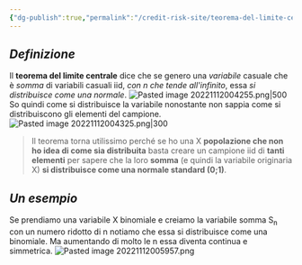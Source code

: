 ```yaml
---
{"dg-publish":true,"permalink":"/credit-risk-site/teorema-del-limite-centrale/"}
---
```


## *Definizione*
Il **teorema del limite centrale** dice che se genero una *variabile* casuale che è *somma* di variabili casuali iid, *con n che tende all'infinito*, essa *si distribuisce come una normale*.
![Pasted image 20221112004255.png|500](/img/user/Credit%20Risk%20_site/allegati/allegati/Pasted%20image%2020221112004255.png)
So quindi come si distribuisce la variabile nonostante non sappia come si distribuiscono gli elementi del campione.
![Pasted image 20221112004325.png|300](/img/user/Credit%20Risk%20_site/allegati/allegati/Pasted%20image%2020221112004325.png)

>Il teorema torna utilissimo perché se ho una X **popolazione che non ho idea di come sia distribuita** basta creare un campione iid di **tanti elementi** per sapere che la loro **somma** (e quindi la variabile originaria X) **si distribuisce come una normale standard (0;1)**.

## *Un esempio*
Se prendiamo una variabile X binomiale e creiamo la variabile somma S<sub>n</sub> con un numero ridotto di n notiamo che essa si distribuisce come una binomiale.
Ma aumentando di molto le n essa diventa continua e simmetrica.
![Pasted image 20221112005957.png](/img/user/Credit%20Risk%20_site/allegati/allegati/Pasted%20image%2020221112005957.png)